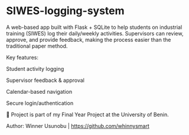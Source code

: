 # SIWES-logging-system

A web-based app built with Flask + SQLite to help students on industrial training (SIWES) log their daily/weekly activities. Supervisors can review, approve, and provide feedback, making the process easier than the traditional paper method.

Key features:

Student activity logging

Supervisor feedback & approval

Calendar-based navigation

Secure login/authentication


📌 Project is part of my Final Year Project at the University of Benin.

Author: Winner Usunobu | https://github.com/whinnysmart
